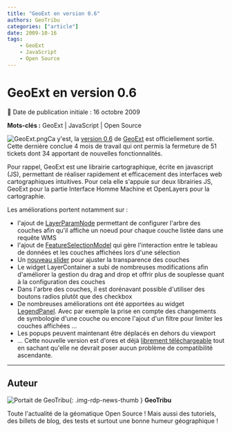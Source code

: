 ```yaml
---
title: "GeoExt en version 0.6"
authors: GeoTribu
categories: ["article"]
date: 2009-10-16
tags:
    - GeoExt
    - JavaScript
    - Open Source
---
```


# GeoExt en version 0.6

:calendar: Date de publication initiale : 16 octobre 2009

**Mots-clés :** GeoExt | JavaScript | Open Source

![GeoExt.png](http://geotribu.net//sites/default/files/Tuto/img/Blog/GeoExt.png)Ca y'est, la [version 0.6](http://geoext.blogspot.com/2009/10/geoext-06-released.html) de [GeoExt](http://geoext.blogspot.com/) est officiellement sortie. Cette dernière conclue 4 mois de travail qui ont permis la fermeture de 51 tickets dont 34 apportant de nouvelles fonctionnalités.

Pour rappel, GeoExt est une librairie cartographique, écrite en javascript (JS), permettant de réaliser rapidement et efficacement des interfaces web cartographiques intuitives. Pour cela elle s'appuie sur deux librairies JS, GeoExt pour la partie Interface Homme Machine et OpenLayers pour la cartographie.

Les améliorations portent notamment sur :

* l'ajout de [LayerParamNode](http://dev.geoext.org/trunk/geoext/examples/tree.html) permettant de configurer l'arbre des couches afin qu'il affiche un noeud pour chaque couche listée dans une requête WMS
* l'ajout de [FeatureSelectionModel](http://dev.geoext.org/trunk/geoext/examples/feature-grid.html) qui gère l'interaction entre le tableau de données et les couches affichées lors d'une sélection
* Un [nouveau slider](http://dev.geoext.org/trunk/geoext/examples/layeropacityslider.html) pour ajuster la transparence des couches
* Le widget LayerContainer a subi de nombreuses modifications afin d'améliorer la gestion du drag and drop et offrir plus de souplesse quant à la configuration des couches
* Dans l'arbre des couches, il est dorénavant possible d'utiliser des boutons radios plutôt que des checkbox
* De nombreuses améliorations ont été apportées au widget [LegendPanel](http://dev.geoext.org/trunk/geoext/examples/legendpanel.html). Avec par exemple la prise en compte des changements de symbologie d'une couche ou encore l'ajout d'un filtre pour limiter les couches affichées ...
* Les popups peuvent maintenant être déplacés en dehors du viewport
* ...
Cette nouvelle version est d'ores et déjà [librement téléchargeable](http://geoext.org/downloads.html) tout en sachant qu'elle ne devrait poser aucun problème de compatibilité ascendante.

----

## Auteur

![Portait de GeoTribu](https://cdn.geotribu.fr/img/internal/charte/geotribu_logo_64x64.png){: .img-rdp-news-thumb }
**GeoTribu**

Toute l'actualité de la géomatique Open Source ! Mais aussi des tutoriels, des billets de blog, des tests et surtout une bonne humeur géographique !
